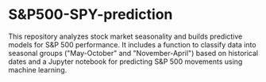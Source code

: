# S&P500-SPY-prediction
This repository analyzes stock market seasonality and builds predictive models for S&amp;P 500 performance. It includes a function to classify data into seasonal groups ("May-October" and "November-April") based on historical dates and a Jupyter notebook for predicting S&amp;P 500 movements using machine learning.
